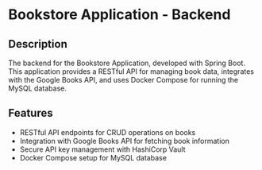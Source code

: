 # Bookstore Application - Backend

## Description

The backend for the Bookstore Application, developed with Spring Boot. This application provides a RESTful API for managing book data, integrates with the Google Books API, and uses Docker Compose for running the MySQL database.

## Features

- RESTful API endpoints for CRUD operations on books
- Integration with Google Books API for fetching book information
- Secure API key management with HashiCorp Vault
- Docker Compose setup for MySQL database
